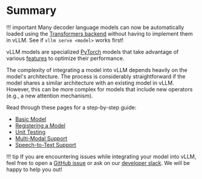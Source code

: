 # Summary

!!! important
    Many decoder language models can now be automatically loaded using the [Transformers backend](../../models/supported_models.md#transformers) without having to implement them in vLLM. See if `vllm serve <model>` works first!

vLLM models are specialized [PyTorch](https://pytorch.org/) models that take advantage of various [features](../../features/README.md#compatibility-matrix) to optimize their performance.

The complexity of integrating a model into vLLM depends heavily on the model's architecture.
The process is considerably straightforward if the model shares a similar architecture with an existing model in vLLM.
However, this can be more complex for models that include new operators (e.g., a new attention mechanism).

Read through these pages for a step-by-step guide:

- [Basic Model](basic.md)
- [Registering a Model](registration.md)
- [Unit Testing](tests.md)
- [Multi-Modal Support](multimodal.md)
- [Speech-to-Text Support](transcription.md)

!!! tip
    If you are encountering issues while integrating your model into vLLM, feel free to open a [GitHub issue](https://github.com/vllm-project/vllm/issues)
    or ask on our [developer slack](https://slack.vllm.ai).
    We will be happy to help you out!
